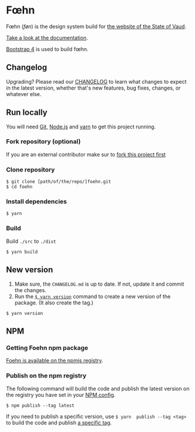# Fœhn

Fœhn (*føn*) is the design system build for [the website of the State of
Vaud](http://www.vd.ch/).

[Take a look at the documentation](https://dsi-vd.github.io/foehn-design-system/).

[Bootstrap 4](http://www.getbootstrap.com/) is used to build fœhn.

## Changelog

Upgrading? Please read our
[CHANGELOG](https://github.com/DSI-VD/foehn/blob/master/CHANGELOG.md) to learn
what changes to expect in the latest version, whether that's new features, bug
fixes, changes, or whatever else.

## Run locally

You will need [Git](https://help.github.com/articles/set-up-git/),
[Node.js](https://nodejs.org/) and [yarn](https://yarnpkg.com/) to get this
project running.

### Fork repository (optional)

If you are an external contributor make sur to [fork this project
first](https://help.github.com/articles/fork-a-repo/)

### Clone repository

```shell
$ git clone [path/of/the/repo/]foehn.git
$ cd foehn
```

### Install dependencies

```shell
$ yarn
```

### Build

Build `./src` to `./dist`

```shell
$ yarn build
```

## New version

1. Make sure, the `CHANGELOG.md` is up to date. If not, update it and commit the
   changes.
1. Run the [`$ yarn version`](https://yarnpkg.com/fr/docs/cli/version) command
   to create a new version of the package. (It also create the tag.)

```shell
$ yarn version
```

## NPM

### Getting Foehn npm package

[Foehn is available on the npmjs
registry](https://www.npmjs.com/package/@dsivd/foehn).

### Publish on the npm registry

The following command will build the code and publish the latest version on the
registry you have set in your [NPM config](https://docs.npmjs.com/cli/config).

```shell
$ npm publish --tag latest
```

If you need to publish a specific version, use `$ yarn  publish --tag <tag>` to
build the code and publish [a specific
tag](https://yarnpkg.com/en/docs/cli/publish#toc-yarn-publish-tag).

